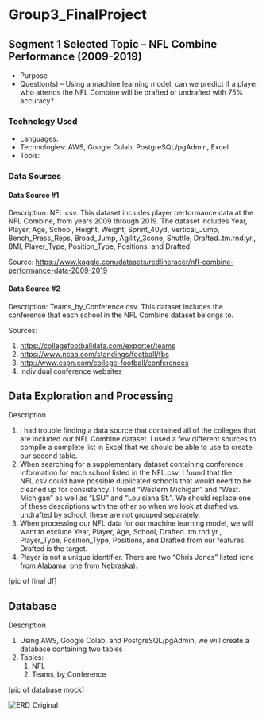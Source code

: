 # Group3_FinalProject

## Segment 1 Selected Topic – NFL Combine Performance (2009-2019)

* Purpose - 
* Question(s) – Using a machine learning model, can we predict if a player who attends the NFL Combine will be drafted or undrafted with 75% accuracy?

### Technology Used
* Languages: 
* Technologies: AWS, Google Colab, PostgreSQL/pgAdmin, Excel
* Tools:

### Data Sources
#### Data Source #1
Description: NFL.csv. This dataset includes player performance data at the NFL Combine, from years 2009 through 2019. The dataset includes Year, Player, Age, School, Height, Weight, Sprint_40yd, Vertical_Jump, Bench_Press_Reps, Broad_Jump, Agility_3cone, Shuttle, Drafted..tm.rnd.yr., BMI, Player_Type, Position_Type, Positions, and Drafted.

Source: https://www.kaggle.com/datasets/redlineracer/nfl-combine-performance-data-2009-2019

#### Data Source #2 
Description: Teams_by_Conference.csv. This dataset includes the conference that each school in the NFL Combine dataset belongs to.

Sources:
1.	https://collegefootballdata.com/exporter/teams
2.	https://www.ncaa.com/standings/football/fbs
3.	http://www.espn.com/college-football/conferences
4.	Individual conference websites 

## Data Exploration and Processing
Description
1.	I had trouble finding a data source that contained all of the colleges that are included our NFL Combine dataset. I used a few different sources to compile a complete list in Excel that we should be able to use to create our second table.
2.	When searching for a supplementary dataset containing conference information for each school listed in the NFL.csv, I found that the NFL.csv could have possible duplicated schools that would need to be cleaned up for consistency. I found “Western Michigan” and “West. Michigan” as well as “LSU” and “Louisiana St.”. We should replace one of these descriptions with the other so when we look at drafted vs. undrafted by school, these are not grouped separately.
3.	When processing our NFL data for our machine learning model, we will want to exclude Year, Player, Age, School, Drafted..tm.rnd.yr., Player_Type, Position_Type, Positions, and Drafted from our features. Drafted is the target.
4.	Player is not a unique identifier. There are two “Chris Jones” listed (one from Alabama, one from Nebraska).

[pic of final df]
## Database
Description
1.	Using AWS, Google Colab, and PostgreSQL/pgAdmin, we will create a database containing two tables
2.	Tables:
    1.	NFL
    2.	Teams_by_Conference

[pic of database mock]

![ERD_Original](https://user-images.githubusercontent.com/115508658/226633643-7181618b-e681-4b86-b1e8-e1df52f451f3.png)


